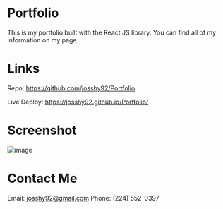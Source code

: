 # Portfolio
This is my portfolio built with the React JS library. You can find all of my information on my page.

# Links
Repo: https://github.com/josshy92/Portfolio

Live Deploy: https://josshy92.github.io/Portfolio/  

# Screenshot
![image](https://user-images.githubusercontent.com/88861538/156106004-23dfd99c-d20b-4fa2-913a-38f454adc69d.png)

# Contact Me
Email: josshy92@gmail.com
Phone: (224) 552-0397

